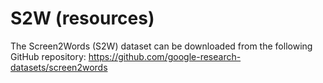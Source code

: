 # S2W (resources)

The Screen2Words (S2W) dataset can be downloaded from the following GitHub repository: https://github.com/google-research-datasets/screen2words